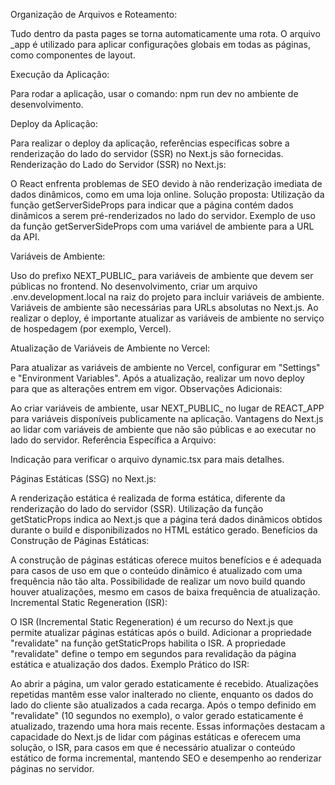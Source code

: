 Organização de Arquivos e Roteamento:

Tudo dentro da pasta pages se torna automaticamente uma rota.
O arquivo \_app é utilizado para aplicar configurações globais em todas as páginas, como componentes de layout.

Execução da Aplicação:

Para rodar a aplicação, usar o comando: npm run dev no ambiente de desenvolvimento.

Deploy da Aplicação:

Para realizar o deploy da aplicação, referências específicas sobre a renderização do lado do servidor (SSR) no Next.js são fornecidas.
Renderização do Lado do Servidor (SSR) no Next.js:

O React enfrenta problemas de SEO devido à não renderização imediata de dados dinâmicos, como em uma loja online.
Solução proposta: Utilização da função getServerSideProps para indicar que a página contém dados dinâmicos a serem pré-renderizados no lado do servidor.
Exemplo de uso da função getServerSideProps com uma variável de ambiente para a URL da API.

Variáveis de Ambiente:

Uso do prefixo NEXT_PUBLIC\_ para variáveis de ambiente que devem ser públicas no frontend.
No desenvolvimento, criar um arquivo .env.development.local na raiz do projeto para incluir variáveis de ambiente.
Variáveis de ambiente são necessárias para URLs absolutas no Next.js.
Ao realizar o deploy, é importante atualizar as variáveis de ambiente no serviço de hospedagem (por exemplo, Vercel).

Atualização de Variáveis de Ambiente no Vercel:

Para atualizar as variáveis de ambiente no Vercel, configurar em "Settings" e "Environment Variables".
Após a atualização, realizar um novo deploy para que as alterações entrem em vigor.
Observações Adicionais:

Ao criar variáveis de ambiente, usar NEXT_PUBLIC\_ no lugar de REACT_APP para variáveis disponíveis publicamente na aplicação.
Vantagens do Next.js ao lidar com variáveis de ambiente que não são públicas e ao executar no lado do servidor.
Referência Específica a Arquivo:

Indicação para verificar o arquivo dynamic.tsx para mais detalhes.

Páginas Estáticas (SSG) no Next.js:

A renderização estática é realizada de forma estática, diferente da renderização do lado do servidor (SSR).
Utilização da função getStaticProps indica ao Next.js que a página terá dados dinâmicos obtidos durante o build e disponibilizados no HTML estático gerado.
Benefícios da Construção de Páginas Estáticas:

A construção de páginas estáticas oferece muitos benefícios e é adequada para casos de uso em que o conteúdo dinâmico é atualizado com uma frequência não tão alta.
Possibilidade de realizar um novo build quando houver atualizações, mesmo em casos de baixa frequência de atualização.
Incremental Static Regeneration (ISR):

O ISR (Incremental Static Regeneration) é um recurso do Next.js que permite atualizar páginas estáticas após o build.
Adicionar a propriedade "revalidate" na função getStaticProps habilita o ISR.
A propriedade "revalidate" define o tempo em segundos para revalidação da página estática e atualização dos dados.
Exemplo Prático do ISR:

Ao abrir a página, um valor gerado estaticamente é recebido.
Atualizações repetidas mantêm esse valor inalterado no cliente, enquanto os dados do lado do cliente são atualizados a cada recarga.
Após o tempo definido em "revalidate" (10 segundos no exemplo), o valor gerado estaticamente é atualizado, trazendo uma hora mais recente.
Essas informações destacam a capacidade do Next.js de lidar com páginas estáticas e oferecem uma solução, o ISR, para casos em que é necessário atualizar o conteúdo estático de forma incremental, mantendo SEO e desempenho ao renderizar páginas no servidor.
